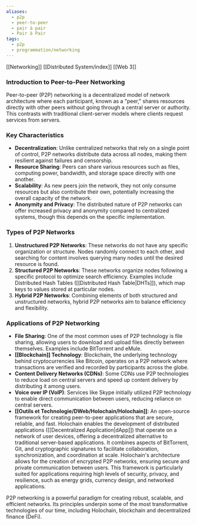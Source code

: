 ```yaml
---
aliases:
  - p2p
  - peer-to-peer
  - pair à pair
  - Pair à Pair
tags:
  - p2p
  - programmation/networking
---
```

[[Networking]]
[[Distributed System/index]]
[[Web 3]]

### Introduction to Peer-to-Peer Networking

Peer-to-peer (P2P) networking is a decentralized model of network architecture where each participant, known as a "peer," shares resources directly with other peers without going through a central server or authority. This contrasts with traditional client-server models where clients request services from servers.

### Key Characteristics

- **Decentralization**: Unlike centralized networks that rely on a single point of control, P2P networks distribute data across all nodes, making them resilient against failures and censorship.
- **Resource Sharing**: Peers can share various resources such as files, computing power, bandwidth, and storage space directly with one another.
- **Scalability**: As new peers join the network, they not only consume resources but also contribute their own, potentially increasing the overall capacity of the network.
- **Anonymity and Privacy**: The distributed nature of P2P networks can offer increased privacy and anonymity compared to centralized systems, though this depends on the specific implementation.

### Types of P2P Networks

1. **Unstructured P2P Networks**: These networks do not have any specific organization or structure. Nodes randomly connect to each other, and searching for content involves querying many nodes until the desired resource is found.
2. **Structured P2P Networks**: These networks organize nodes following a specific protocol to optimize search efficiency. Examples include Distributed Hash Tables ([[Distributed Hash Table|DHTs]]), which map keys to values stored at particular nodes.
3. **Hybrid P2P Networks**: Combining elements of both structured and unstructured networks, hybrid P2P networks aim to balance efficiency and flexibility.

### Applications of P2P Networking

- **File Sharing**: One of the most common uses of P2P technology is file sharing, allowing users to download and upload files directly between themselves. Examples include BitTorrent and eMule.
- **[[Blockchain]] Technology**: Blockchain, the underlying technology behind cryptocurrencies like Bitcoin, operates on a P2P network where transactions are verified and recorded by participants across the globe.
- **Content Delivery Networks (CDNs)**: Some CDNs use P2P technologies to reduce load on central servers and speed up content delivery by distributing it among users.
- **Voice over IP (VoIP)**: Services like Skype initially utilized P2P technology to enable direct communication between users, reducing reliance on central servers.
- **[[Outils et Technologie/DWeb/Holochain/Holochain]]**: An open-source framework for creating peer-to-peer applications that are secure, reliable, and fast. Holochain enables the development of distributed applications ([[Decentralized Application|dApp]]) that operate on a network of user devices, offering a decentralized alternative to traditional server-based applications. It combines aspects of BitTorrent, Git, and cryptographic signatures to facilitate collaboration, synchronization, and coordination at scale. Holochain's architecture allows for the creation of encrypted P2P networks, ensuring secure and private communication between users. This framework is particularly suited for applications requiring high levels of security, privacy, and resilience, such as energy grids, currency design, and networked applications.

P2P networking is a powerful paradigm for creating robust, scalable, and efficient networks. Its principles underpin some of the most transformative technologies of our time, including Holochain, blockchain and decentralized finance (DeFi).

